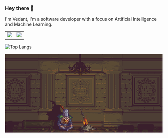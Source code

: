 ### Hey there 👋

I'm Vedant, I'm a software developer with a focus on Artificial Intelligence and Machine Learning.

<table>
  <tr>
    <td>
      <img src="https://github-readme-stats.vercel.app/api?username=1vedantshinde&show_icons=true&theme=vision-friendly-dark"/>
    </td>
    <td>
      <img src="https://streak-stats.demolab.com/?user=1vedantshinde&theme=vision-friendly-dark"/>
    </td>
  </tr>
</table>

![Top Langs](https://github-readme-stats.vercel.app/api/top-langs/?username=1vedantshinde&layout=compact&theme=vision-friendly-dark)






![Alt Text](https://github.com/1vedantshinde/1vedantshinde/blob/main/75xZ.gif)
